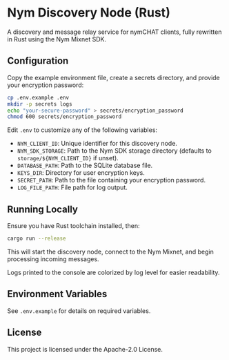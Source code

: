 # Nym Discovery Node (Rust)

A discovery and message relay service for nymCHAT clients, fully rewritten in Rust using the Nym Mixnet SDK.

## Configuration

Copy the example environment file, create a secrets directory, and provide your encryption password:

```bash
cp .env.example .env
mkdir -p secrets logs
echo "your-secure-password" > secrets/encryption_password
chmod 600 secrets/encryption_password
```

Edit `.env` to customize any of the following variables:

- `NYM_CLIENT_ID`: Unique identifier for this discovery node.
- `NYM_SDK_STORAGE`: Path to the Nym SDK storage directory (defaults to `storage/${NYM_CLIENT_ID}` if unset).
- `DATABASE_PATH`: Path to the SQLite database file.
- `KEYS_DIR`: Directory for user encryption keys.
- `SECRET_PATH`: Path to the file containing your encryption password.
- `LOG_FILE_PATH`: File path for log output.

## Running Locally

Ensure you have Rust toolchain installed, then:

```bash
cargo run --release
```

This will start the discovery node, connect to the Nym Mixnet, and begin processing incoming messages.

Logs printed to the console are colorized by log level for easier readability.

## Environment Variables

See `.env.example` for details on required variables.

## License

This project is licensed under the Apache-2.0 License.